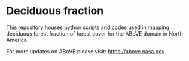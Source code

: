 # Deciduous fraction

This repository houses python scripts and codes used in mapping deciduous forest fraction of forest cover for the ABoVE domain in North America.

For more updates on ABoVE please visit: https://above.nasa.gov
